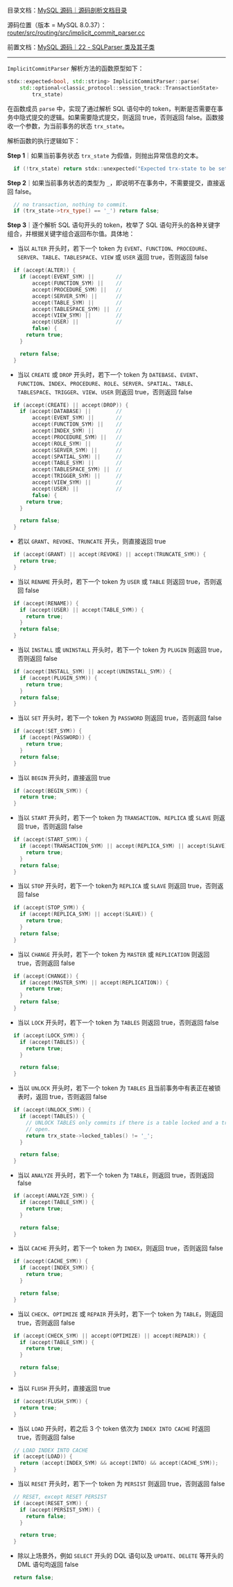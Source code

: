 目录文档：[MySQL 源码｜源码剖析文档目录](https://zhuanlan.zhihu.com/p/714761054)

源码位置（版本 = MySQL 8.0.37）：[router/src/routing/src/implicit_commit_parser.cc](https://github.com/mysql/mysql-server/blob/trunk/router/src/routing/src/implicit_commit_parser.cc)

前置文档：[MySQL 源码｜22 - SQLParser 类及其子类](https://zhuanlan.zhihu.com/p/714760682)

---

`ImplicitCommitParser` 解析方法的函数原型如下：

```C++
stdx::expected<bool, std::string> ImplicitCommitParser::parse(
    std::optional<classic_protocol::session_track::TransactionState>
        trx_state)
```

在函数成员 `parse` 中，实现了通过解析 SQL 语句中的 token，判断是否需要在事务中隐式提交的逻辑。如果需要隐式提交，则返回 true，否则返回 false。函数接收一个参数，为当前事务的状态 `trx_state`。

解析函数的执行逻辑如下：

**Step 1**｜如果当前事务状态 `trx_state` 为假值，则抛出异常信息的文本。

```C++
  if (!trx_state) return stdx::unexpected("Expected trx-state to be set.");
```

**Step 2**｜如果当前事务状态的类型为 `_`，即说明不在事务中，不需要提交，直接返回 false。

```C++
  // no transaction, nothing to commit.
  if (trx_state->trx_type() == '_') return false;
```

**Step 3**｜逐个解析 SQL 语句开头的 token，枚举了 SQL 语句开头的各种关键字组合，并根据关键字组合返回布尔值。具体地：

- 当以 `ALTER` 开头时，若下一个 token 为 `EVENT`、`FUNCTION`、`PROCEDURE`、`SERVER`、`TABLE`、`TABLESPACE`、`VIEW` 或 `USER` 返回 true，否则返回 false

```C++
  if (accept(ALTER)) {
    if (accept(EVENT_SYM) ||       //
        accept(FUNCTION_SYM) ||    //
        accept(PROCEDURE_SYM) ||   //
        accept(SERVER_SYM) ||      //
        accept(TABLE_SYM) ||       //
        accept(TABLESPACE_SYM) ||  //
        accept(VIEW_SYM) ||        //
        accept(USER) ||            //
        false) {
      return true;
    }

    return false;
  }
```

- 当以 `CREATE` 或 `DROP` 开头时，若下一个 token 为 `DATEBASE`、`EVENT`、`FUNCTION`、`INDEX`、`PROCEDURE`、`ROLE`、`SERVER`、`SPATIAL`、`TABLE`、`TABLESPACE`、`TRIGGER`、`VIEW`、`USER` 则返回 true，否则返回 false

```C++
  if (accept(CREATE) || accept(DROP)) {
    if (accept(DATABASE) ||        //
        accept(EVENT_SYM) ||       //
        accept(FUNCTION_SYM) ||    //
        accept(INDEX_SYM) ||       //
        accept(PROCEDURE_SYM) ||   //
        accept(ROLE_SYM) ||        //
        accept(SERVER_SYM) ||      //
        accept(SPATIAL_SYM) ||     //
        accept(TABLE_SYM) ||       //
        accept(TABLESPACE_SYM) ||  //
        accept(TRIGGER_SYM) ||     //
        accept(VIEW_SYM) ||        //
        accept(USER) ||            //
        false) {
      return true;
    }

    return false;
  }
```

- 若以 `GRANT`、`REVOKE`、`TRUNCATE` 开头，则直接返回 true

```C++
  if (accept(GRANT) || accept(REVOKE) || accept(TRUNCATE_SYM)) {
    return true;
  }
```

- 当以 `RENAME` 开头时，若下一个 token 为 `USER` 或 `TABLE` 则返回 true，否则返回 false

```C++
  if (accept(RENAME)) {
    if (accept(USER) || accept(TABLE_SYM)) {
      return true;
    }
    return false;
  }
```

- 当以 `INSTALL` 或 `UNINSTALL` 开头时，若下一个 token 为 `PLUGIN` 则返回 true，否则返回 false

```C++
  if (accept(INSTALL_SYM) || accept(UNINSTALL_SYM)) {
    if (accept(PLUGIN_SYM)) {
      return true;
    }
    return false;
  }
```

- 当以 `SET` 开头时，若下一个 token 为 `PASSWORD` 则返回 true，否则返回 false

```C++
  if (accept(SET_SYM)) {
    if (accept(PASSWORD)) {
      return true;
    }
    return false;
  }
```

- 当以 `BEGIN` 开头时，直接返回 true

```C++
  if (accept(BEGIN_SYM)) {
    return true;
  }
```

- 当以 `START` 开头时，若下一个 token 为 `TRANSACTION`、`REPLICA` 或 `SLAVE` 则返回 true，否则返回 false

```C++
  if (accept(START_SYM)) {
    if (accept(TRANSACTION_SYM) || accept(REPLICA_SYM) || accept(SLAVE)) {
      return true;
    }
    return false;
  }
```

- 当以 `STOP` 开头时，若下一个 token为 `REPLICA` 或 `SLAVE` 则返回 true，否则返回 false

```C++
  if (accept(STOP_SYM)) {
    if (accept(REPLICA_SYM) || accept(SLAVE)) {
      return true;
    }
    return false;
  }
```

- 当以 `CHANGE` 开头时，若下一个 token 为 `MASTER` 或 `REPLICATION` 则返回 true，否则返回 false

```C++
  if (accept(CHANGE)) {
    if (accept(MASTER_SYM) || accept(REPLICATION)) {
      return true;
    }
    return false;
  }
```

- 当以 `LOCK` 开头时，若下一个 token 为 `TABLES` 则返回 true，否则返回 false

```C++
  if (accept(LOCK_SYM)) {
    if (accept(TABLES)) {
      return true;
    }

    return false;
  }
```

- 当以 `UNLOCK` 开头时，若下一个 token 为 `TABLES` 且当前事务中有表正在被锁表时，返回 true，否则返回 false

```C++
  if (accept(UNLOCK_SYM)) {
    if (accept(TABLES)) {
      // UNLOCK TABLES only commits if there is a table locked and a transaction
      // open.
      return trx_state->locked_tables() != '_';
    }

    return false;
  }
```

- 当以 `ANALYZE` 开头时，若下一个 token 为 `TABLE`，则返回 true，否则返回 false

```C++
  if (accept(ANALYZE_SYM)) {
    if (accept(TABLE_SYM)) {
      return true;
    }

    return false;
  }
```

- 当以 `CACHE` 开头时，若下一个 token 为 `INDEX`，则返回 true，否则返回 false

```C++
  if (accept(CACHE_SYM)) {
    if (accept(INDEX_SYM)) {
      return true;
    }

    return false;
  }
```

- 当以 `CHECK`、`OPTIMIZE` 或 `REPAIR` 开头时，若下一个 token 为 `TABLE`，则返回 true，否则返回 false

```C++
  if (accept(CHECK_SYM) || accept(OPTIMIZE) || accept(REPAIR)) {
    if (accept(TABLE_SYM)) {
      return true;
    }

    return false;
  }
```

- 当以 `FLUSH` 开头时，直接返回 true

```C++
  if (accept(FLUSH_SYM)) {
    return true;
  }
```

- 当以 `LOAD` 开头时，若之后 3 个 token 依次为 `INDEX INTO CACHE` 时返回 true，否则返回 false

```C++
  // LOAD INDEX INTO CACHE
  if (accept(LOAD)) {
    return (accept(INDEX_SYM) && accept(INTO) && accept(CACHE_SYM));
  }
```

- 当以 `RESET` 开头时，若下一个 token 为 `PERSIST` 则返回 true，否则返回 false

```C++
  // RESET, except RESET PERSIST
  if (accept(RESET_SYM)) {
    if (accept(PERSIST_SYM)) {
      return false;
    }

    return true;
  }
```

- 除以上场景外，例如 `SELECT` 开头的 DQL 语句以及 `UPDATE`、`DELETE` 等开头的 DML 语句均返回 false

```C++
  return false;
```

